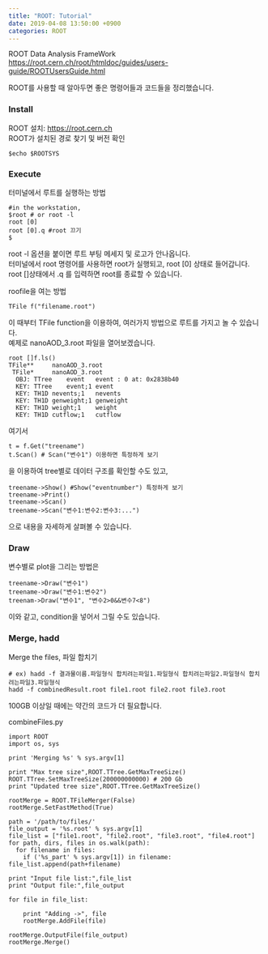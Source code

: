 ```yaml
---
title: "ROOT: Tutorial"
date: 2019-04-08 13:50:00 +0900
categories: ROOT
---
```


ROOT Data Analysis FrameWork
https://root.cern.ch/root/htmldoc/guides/users-guide/ROOTUsersGuide.html

ROOT를 사용할 때 알아두면 좋은 명령어들과 코드들을 정리했습니다.

### Install
ROOT 설치: <https://root.cern.ch>    
ROOT가 설치된 경로 찾기 및 버전 확인
```
$echo $ROOTSYS
```

### Execute
터미널에서 루트를 실행하는 방법
```
#in the workstation,
$root # or root -l
root [0]
root [0].q #root 끄기
$
```
root -l 옵션을 붙이면 루트 부팅 메세지 및 로고가 안나옵니다.    
터미널에서 root 명령어를 사용하면 root가 실행되고,
root [0] 상태로 들어갑니다.
root []상태에서 .q 를 입력하면 root를 종료할 수 있습니다.


roofile을 여는 방법
```
TFile f("filename.root")
```
이 때부터 TFile function을 이용하여, 여러가지 방법으로 루트를 가지고 놀 수 있습니다.    
예제로 nanoAOD_3.root 파일을 열어보겠습니다.
```
root []f.ls()
TFile**		nanoAOD_3.root
 TFile*		nanoAOD_3.root
  OBJ: TTree	event	event : 0 at: 0x2838b40
  KEY: TTree	event;1	event
  KEY: TH1D	nevents;1	nevents
  KEY: TH1D	genweight;1	genweight
  KEY: TH1D	weight;1	weight
  KEY: TH1D	cutflow;1	cutflow
```

여기서 
```
t = f.Get("treename")
t.Scan() # Scan("변수1") 이용하면 특정하게 보기
```
을 이용하여 tree별로 데이터 구조를 확인할 수도 있고,

```
treename->Show() #Show("eventnumber") 특정하게 보기
treename->Print()
treename->Scan()
treename->Scan("변수1:변수2:변수3:...")
```
으로 내용을 자세하게 살펴볼 수 있습니다.


### Draw
변수별로 plot을 그리는 방법은
```
treename->Draw("변수1")
treename->Draw("변수1:변수2")
treenam->Draw("변수1", "변수2>0&&변수7<8")
```
이와 같고, condition을 넣어서 그릴 수도 있습니다.

### Merge, hadd
Merge the files, 파일 합치기
```
# ex) hadd -f 결과물이름.파일형식 합치려는파일1.파일형식 합치려는파일2.파일형식 합치려는파일3.파일형식
hadd -f combinedResult.root file1.root file2.root file3.root
```
100GB 이상일 때에는 약간의 코드가 더 필요합니다.    

combineFiles.py 
```
import ROOT
import os, sys

print 'Merging %s' % sys.argv[1]

print "Max tree size",ROOT.TTree.GetMaxTreeSize()
ROOT.TTree.SetMaxTreeSize(200000000000) # 200 Gb
print "Updated tree size",ROOT.TTree.GetMaxTreeSize()

rootMerge = ROOT.TFileMerger(False)
rootMerge.SetFastMethod(True)

path = '/path/to/files/'
file_output = '%s.root' % sys.argv[1]
file_list = ["file1.root", "file2.root", "file3.root", "file4.root"]
for path, dirs, files in os.walk(path):
  for filename in files:
    if ('%s_part' % sys.argv[1]) in filename: file_list.append(path+filename)

print "Input file list:",file_list
print "Output file:",file_output

for file in file_list:

    print "Adding ->", file
    rootMerge.AddFile(file)

rootMerge.OutputFile(file_output)
rootMerge.Merge()
```
